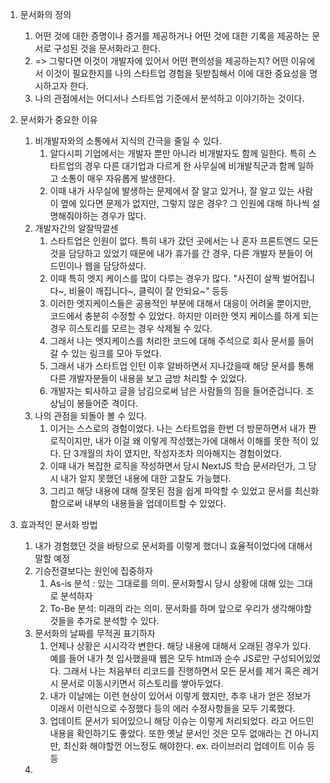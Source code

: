 1. 문서화의 정의
	1. 어떤 것에 대한 증명이나 증거를 제공하거나 어떤 것에 대한 기록을 제공하는 문서로 구성된 것을 문서화라고 한다.
	2. => 그렇다면 이것이 개발자에 있어서 어떤 편의성을 제공하는지? 어떤 이유에서 이것이 필요한지를 나의 스타트업 경험을 뒷받침해서 이에 대한 중요성을 명시하고자 한다.
	3. 나의 관점에서는 어디서나 스타트업 기준에서 분석하고 이야기하는 것이다.
	
2. 문서화가 중요한 이유
	1. 비개발자와의 소통에서 지식의 간극을 줄일 수 있다.
		1. 알다시피 기업에서는 개발자 뿐만 아니라 비개발자도 함께 일한다. 특히 스타트업의 경우 다른 대기업과 다르게 한 사무실에 비개발직군과 함께 일하고 소통이 매우 자유롭게 발생한다.
		2. 이때 내가 사무실에 발생하는 문제에서 잘 알고 있거나, 잘 알고 있는 사람이 옆에 있다면 문제가 없지만, 그렇지 않은 경우? 그 인원에 대해 하나씩 설명해줘야하는 경우가 많다.
	2. 개발자간의 알잘딱깔센
		1. 스타트업은 인원이 없다. 특히 내가 갔던 곳에서는 나 혼자 프론트엔드 모든 것을 담당하고 있었기 때문에 내가 휴가를 간 경우, 다른 개발자 분들이 어드민이나 웹을 담당하셨다.
		2. 이때 특히 엣지 케이스를 많이 다루는 경우가 많다. "사진이 살짝 벌어집니다~, 비율이 깨집니다~, 클릭이 잘 안되요~" 등등
		3. 이러한 엣지케이스들은 공용적인 부분에 대해서 대응이 어려울 뿐이지만, 코드에서 충분히 수정할 수 있었다. 하지만 이러한 엣지 케이스를 하게 되는 경우 히스토리를 모르는 경우 삭제될 수 있다.
		4. 그래서 나는 엣지케이스를 처리한 코드에 대해 주석으로 회사 문서를 들어갈 수 있는 링크를 모아 두었다.
		5. 그래서 내가 스타트업 인턴 이후 알바하면서 지나갔을때 해당 문서를 통해 다른 개발자분들이 내용을 보고 금방 처리할 수 있었다.
		6. 개발자는 퇴사하고 글을 남김으로써 남은 사람들의 짐을 들어준겁니다. 조상님이 봉들어준 격이다.
	3. 나의 관점을 되돌아 볼 수 있다.
		1. 이거는 스스로의 경험이었다. 나는 스타트업을 한번 더 방문하면서 내가 짠 로직이지만, 내가 이걸 왜 이렇게 작성했는가에 대해서 이해를 못한 적이 있다. 단 3개월의 차이 였지만, 작성자조차 의아해지는 경험이었다.
		2. 이때 내가 복잡한 로직을 작성하면서 당시 NextJS 학습 문서라던가, 그 당시 내가 알지 못했던 내용에 대한 고찰도 가능했다.
		3. 그리고 해당 내용에 대해 잘못된 점을 쉽게 파악할 수 있었고 문서를 최신화 함으로써 내부의 내용들을 업데이트할 수 있었다.
3. 효과적인 문서화 방법
	1. 내가 경험했던 것을 바탕으로 문서화를 이렇게 했더니 효율적이었다에 대해서 말할 예정
	2. 기승전결보다는 원인에 집중하자
		1. As-is 분석 : 있는 그대로를 의미. 문서화할시 당시 상황에 대해 있는 그대로 분석하자
		2. To-Be 분석: 미래의 라는 의미. 문서화를 하며 앞으로 우리가 생각해야할 것들을 추가로 분석할 수 있다. 
	3. 문서화의 날짜를 무적권 표기하자
		1. 언제나 상황은 시시각각 변한다. 해당 내용에 대해서 오래된 경우가 있다. 예를 들어 내가 첫 입사했을때 웹은 모두 html과 순수 JS로만 구성되어있었다. 그래서 나는 처음부터 리코드를 진행하면서 모든 문서를 제거 혹은 레거시 문서로 이동시키면서 히스토리를 쌓아두었다.
		2. 내가 이날에는 이런 현상이 있어서 이렇게 했지만, 추후 내가 얻은 정보가 이래서 이런식으로 수정했다 등의 에러 수정사항들을 모두 기록했다.
		3. 업데이트 문서가 되어있으니 해당 이슈는 이렇게 처리되었다. 라고 어드민 내용을 확인하기도 좋았다. 또한 옛날 문서인 것은 모두 없애라는 건 아니지만, 최신화 해야할껀 어느정도 해야한다. ex. 라이브러리 업데이트 이슈 등등
	4. 